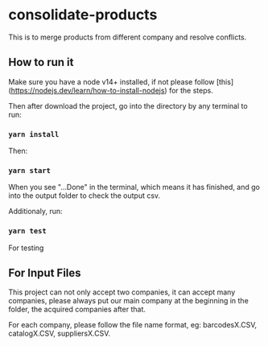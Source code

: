 # consolidate-products

This is to merge products from different company and resolve conflicts.

## How to run it

Make sure you have a node v14+ installed, if not please follow [this] (https://nodejs.dev/learn/how-to-install-nodejs) for the steps.

Then after download the project, go into the directory by any terminal to run:

### `yarn install`

Then:

### `yarn start`

When you see "...Done" in the terminal, which means it has finished, and go into the output folder to check the output csv.

Additionaly, run:

### `yarn test`

For testing

## For Input Files

This project can not only accept two companies, it can accept many companies, please always put our main company at the beginning in the folder, the acquired companies after that.

For each company, please follow the file name format, eg: barcodesX.CSV, catalogX.CSV, suppliersX.CSV.
